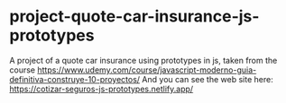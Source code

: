 # project-quote-car-insurance-js-prototypes
A project of a quote car insurance using prototypes in js, taken from the course https://www.udemy.com/course/javascript-moderno-guia-definitiva-construye-10-proyectos/
And you can see the web site here: https://cotizar-seguros-js-prototypes.netlify.app/
